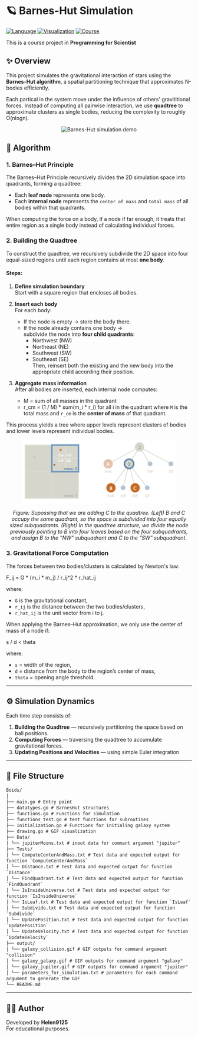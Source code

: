 # 🪐 Barnes-Hut Simulation

[![Language](https://img.shields.io/badge/language-Go-blue)]()
[![Visualization](https://img.shields.io/badge/output-GIF-green)]()
[![Course](https://img.shields.io/badge/course-Programming%20for%20Scientists-8A2BE2)]()

This is a course project in **Programming for Scientist**

## ✨ Overview
This project simulates the gravitational interaction of stars using the **Barnes-Hut algorithm**, a spatial partitioning technique that approximates N-bodies efficiently. 

Each partical in the system move under the influence of others' gravititional forces. Instead of computing all pairwise interaction, we use **quadtree** to approximate clusters as single bodies, reducing the complexity to roughly O(nlogn).

<p align="center">
  <img src="output/galaxy_collision.gif.gif" width="480" alt="Barnes-Hut simulation demo">
</p>


## 🧩 Algorithm
### 1. Barnes–Hut Principle
The Barnes–Hut Principle recursively divides the 2D simulation space into quadrants, forming a quadtree:
* Each **leaf node** represents one body.
* Each **internal node** represents the `center of mass` and `total mass` of all bodies within that quadrants.

When computing the force on a body, if a node if far enough, it treats that entire region as a single body instead of calculating individual forces.

### 2. Building the Quadtree
To construct the quadtree, we recursively subdivide the 2D space into four equal-sized regions until each region contains at most **one body**.

#### Steps:
1. **Define simulation boundary**  
   Start with a square region that encloses all bodies.

2. **Insert each body**  
   For each body:
   - If the node is empty → store the body there.  
   - If the node already contains one body →  
     subdivide the node into **four child quadrants**:  
     - Northwest (NW)  
     - Northeast (NE)  
     - Southwest (SW)  
     - Southeast (SE)  
     Then, reinsert both the existing and the new body into the appropriate child according their position.

3. **Aggregate mass information**  
   After all bodies are inserted, each internal node computes:
   - M = sum of all masses in the quadrant
   - r_cm = (1 / M) * sum(m_i * r_i) for all i in the quadrant
    where `M` is the total mass and `r_cm` is the **center of mass** of that quadrant.

This process yields a tree where upper levels represent clusters of bodies and lower levels represent individual bodies.

<p align="center">
  <img src="images/illustration_for_quadtree.png" width="420" alt="Quadtree illustration">
</p>

<p align="center">
  <em>Figure: Supossing that we are adding C to the quadtree. (Left) B and C occupy the same quadrant, so the space is subdivided into four equally sized subquadrants. (Right) In the quadtree structure, we divide the node previously pointing to B into four leaves based on the four subquadrants, and assign B to the “NW” subquadrant and C to the “SW” subquadrant.</em>
</p>


### 3. Gravitational Force Computation
The forces between two bodies/clusters is calculated by Newton's law:

F_ij = G * (m_i * m_j) / r_ij^2 * r_hat_ij

where:
- `G` is the gravitational constant,  
- `r_ij` is the distance between the two bodies/clusters,  
- `r_hat_ij` is the unit vector from i to j.

When applying the Barnes–Hut approximation, we only use the center of mass of a node if:

s / d < theta

where:
- `s` = width of the region,  
- `d` = distance from the body to the region’s center of mass,  
- `theta` = opening angle threshold.
---
## ⚙️ Simulation Dynamics
Each time step consists of:
1. **Building the Quadtree** — recursively partitioning the space based on ball positions.  
2. **Computing Forces** — traversing the quadtree to accumulate gravitational forces.  
3. **Updating Positions and Velocities** — using simple Euler integration

---

## 📁 File Structure
```
Boids/
│
├── main.go # Entry point
├── datatypes.go # BarnesHut structures
├── functions.go # Functions for simulation
├── functions_test.go # test functions for subroutines
├── initialization.go # Functions for initialing galaxy system
├── drawing.go # GIF visualization
├── Data/
│ └── jupiterMoons.txt # inout data for commant argument "jupiter"
├── Tests/ 
│ └── ComputeCenterAndMass.txt # Test data and expected output for function `ComputeCenterAndMass`
│ └── Distance.txt # Test data and expected output for function `Distance`
│ └── FindQuadrant.txt # Test data and expected output for function `FindQuadrant`
│ └── IsInsideUniverse.txt # Test data and expected output for function `IsInsideUniverse`
│ └── IsLeaf.txt # Test data and expected output for function `IsLeaf`
│ └── Subdivide.txt # Test data and expected output for function `Subdivide`
│ └── UpdatePosition.txt # Test data and expected output for function `UpdatePosition`
│ └── UpdateVelocity.txt # Test data and expected output for function `UpdateVelocity`
├── output/
│ └── galaxy_collision.gif # GIF outputs for command argument "collision"
│ └── galaxy_galaxy.gif # GIF outputs for command argument "galaxy"
│ └── galaxy_jupiter.gif # GIF outputs for command argument "jupiter"
│ └── parameters_for_simulation.txt # parameters for each command argument to generate the GIF
└── README.md
```

---

## 👩‍💻 Author

Developed by **Helen9125**  
For educational purposes.
